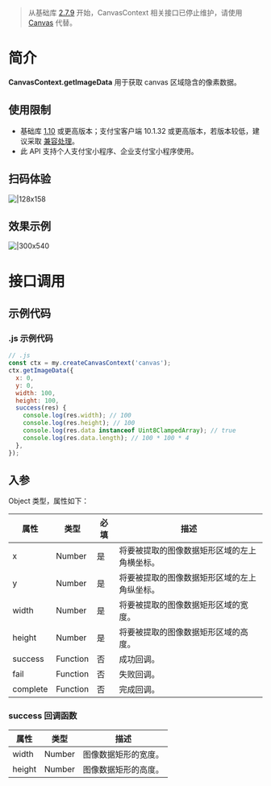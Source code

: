 > 从基础库 [2.7.9](https://opendocs.alipay.com/mini/framework/lib-upgrade-v2) 开始，CanvasContext 相关接口已停止维护，请使用 [Canvas](https://opendocs.alipay.com/mini/01vzqv) 代替。

# 简介

**CanvasContext.getImageData** 用于获取 canvas 区域隐含的像素数据。

## 使用限制

- 基础库 [1.10](https://opendocs.alipay.com/mini/framework/lib) 或更高版本；支付宝客户端 10.1.32 或更高版本，若版本较低，建议采取 [兼容处理](/mini/framework/compatibility)。
- 此 API 支持个人支付宝小程序、企业支付宝小程序使用。

## 扫码体验

![|128x158](https://cdn.nlark.com/yuque/0/2021/png/179989/1624875262323-a2da64b8-2ae9-42b6-8d6d-860494551aa8.png#align=left&display=inline&height=158&margin=%5Bobject%20Object%5D&name=1.png&originHeight=158&originWidth=128&size=17896&status=done&style=stroke&width=128)

## 效果示例

![|300x540](https://cdn.nlark.com/yuque/0/2021/gif/179989/1624875269708-3bcaa53a-927a-44cb-b0f0-700097723898.gif#align=left&display=inline&height=540&margin=%5Bobject%20Object%5D&name=2.gif&originHeight=540&originWidth=300&size=1429075&status=done&style=stroke&width=300)

# 接口调用

## 示例代码

### .js 示例代码

```javascript
// .js
const ctx = my.createCanvasContext('canvas');
ctx.getImageData({
  x: 0,
  y: 0,
  width: 100,
  height: 100,
  success(res) {
    console.log(res.width); // 100
    console.log(res.height); // 100
    console.log(res.data instanceof Uint8ClampedArray); // true
    console.log(res.data.length); // 100 * 100 * 4
  },
});
```

## 入参

Object 类型，属性如下：

| **属性** | **类型** | **必填** | **描述** |
| --- | --- | --- | --- |
| x | Number | 是 | 将要被提取的图像数据矩形区域的左上角横坐标。 |
| y | Number | 是 | 将要被提取的图像数据矩形区域的左上角纵坐标。 |
| width | Number | 是 | 将要被提取的图像数据矩形区域的宽度。 |
| height | Number | 是 | 将要被提取的图像数据矩形区域的高度。 |
| success | Function | 否 | 成功回调。 |
| fail | Function | 否 | 失败回调。 |
| complete | Function | 否 | 完成回调。 |

### success 回调函数

| **属性** | **类型** | **描述**             |
| -------- | -------- | -------------------- |
| width    | Number   | 图像数据矩形的宽度。 |
| height   | Number   | 图像数据矩形的高度。 |
